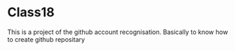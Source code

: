 # Class18
This is a project of the github account recognisation. Basically to know how to create github repositary 
